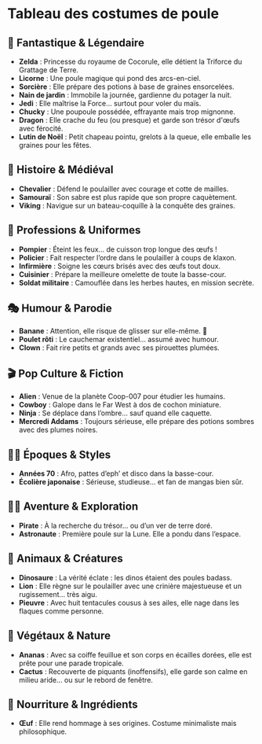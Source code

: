 # Tableau des costumes de poule

## 🧙 Fantastique & Légendaire

- **Zelda** : Princesse du royaume de Cocorule, elle détient la Triforce du Grattage de Terre.
- **Licorne** : Une poule magique qui pond des arcs-en-ciel.
- **Sorcière** : Elle prépare des potions à base de graines ensorcelées.
- **Nain de jardin** : Immobile la journée, gardienne du potager la nuit.
- **Jedi** : Elle maîtrise la Force… surtout pour voler du maïs.
- **Chucky** : Une poupoule possédée, effrayante mais trop mignonne.
- **Dragon** : Elle crache du feu (ou presque) et garde son trésor d'œufs avec férocité.
- **Lutin de Noël** : Petit chapeau pointu, grelots à la queue, elle emballe les graines pour les fêtes.

## 🏰 Histoire & Médiéval

- **Chevalier** : Défend le poulailler avec courage et cotte de mailles.
- **Samouraï** : Son sabre est plus rapide que son propre caquètement.
- **Viking** : Navigue sur un bateau-coquille à la conquête des graines.

## 🚓 Professions & Uniformes

- **Pompier** : Éteint les feux… de cuisson trop longue des œufs !
- **Policier** : Fait respecter l’ordre dans le poulailler à coups de klaxon.
- **Infirmière** : Soigne les cœurs brisés avec des œufs tout doux.
- **Cuisinier** : Prépare la meilleure omelette de toute la basse-cour.
- **Soldat militaire** : Camouflée dans les herbes hautes, en mission secrète.

## 🎭 Humour & Parodie

- **Banane** : Attention, elle risque de glisser sur elle-même. 🍌
- **Poulet rôti** : Le cauchemar existentiel… assumé avec humour.
- **Clown** : Fait rire petits et grands avec ses pirouettes plumées.

## 🎬 Pop Culture & Fiction

- **Alien** : Venue de la planète Coop-007 pour étudier les humains.
- **Cowboy** : Galope dans le Far West à dos de cochon miniature.
- **Ninja** : Se déplace dans l’ombre… sauf quand elle caquette.
- **Mercredi Addams** : Toujours sérieuse, elle prépare des potions sombres avec des plumes noires.

## 👩‍🎤 Époques & Styles

- **Années 70** : Afro, pattes d’eph’ et disco dans la basse-cour.
- **Écolière japonaise** : Sérieuse, studieuse… et fan de mangas bien sûr.

## 🧑‍🚀 Aventure & Exploration

- **Pirate** : À la recherche du trésor… ou d’un ver de terre doré.
- **Astronaute** : Première poule sur la Lune. Elle a pondu dans l’espace.

## 🦖 Animaux & Créatures

- **Dinosaure** : La vérité éclate : les dinos étaient des poules badass.
- **Lion** : Elle règne sur le poulailler avec une crinière majestueuse et un rugissement… très aigu.
- **Pieuvre** : Avec huit tentacules cousus à ses ailes, elle nage dans les flaques comme personne.

## 🍍 Végétaux & Nature

- **Ananas** : Avec sa coiffe feuillue et son corps en écailles dorées, elle est prête pour une parade tropicale.
- **Cactus** : Recouverte de piquants (inoffensifs), elle garde son calme en milieu aride… ou sur le rebord de fenêtre.

## 🥚 Nourriture & Ingrédients

- **Œuf** : Elle rend hommage à ses origines. Costume minimaliste mais philosophique.
